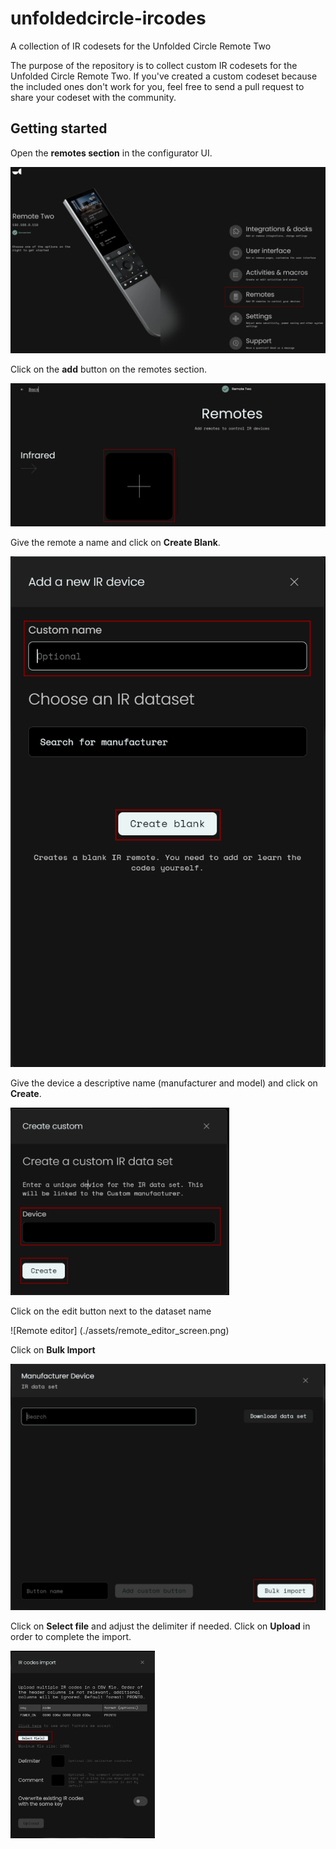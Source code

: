 # unfoldedcircle-ircodes
A collection of IR codesets for the Unfolded Circle Remote Two


The purpose of the repository is to collect custom IR codesets for the Unfolded Circle Remote Two. If you've created a custom codeset because the included ones don't work for you, feel free to send a pull request to share your codeset with the community.

## Getting started

Open the **remotes section** in the configurator UI.

![Configurator screen](./assets/main_screen.png)

Click on the **add** button on the remotes section.

![Remotes section](./assets/remotes_screen.png)

Give the remote a name and click on **Create Blank**.

![Remotes section](./assets/add_remote_screen.png)

Give the device a descriptive name (manufacturer and model) and click on **Create**.

<img src="./assets/create_custom_device_screen.png" height="300">

Click on the edit button next to the dataset name

![Remote editor] (./assets/remote_editor_screen.png)

Click on **Bulk Import**

![Dataset editor](./assets/dataset_editor_screen.png)

Click on **Select file** and adjust the delimiter if needed.
Click on **Upload** in order to complete the import.

<img src="./assets/ir_import_screen.png" height="300">